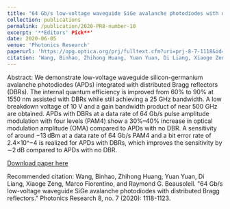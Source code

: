 ```yaml
---
title: "64 Gb/s low-voltage waveguide SiGe avalanche photodiodes with distributed Bragg reflectors"
collection: publications
permalink: /publication/2020-PR8-number-10
excerpt: '**Editors' Pick**'
date: 2020-06-05
venue: 'Photonics Research'
paperurl: 'https://opg.optica.org/prj/fulltext.cfm?uri=prj-8-7-1118&id=432418'
citation: 'Wang, Binhao, Zhihong Huang, Yuan Yuan, Di Liang, Xiaoge Zeng, Marco Fiorentino, and Raymond G. Beausoleil. "64 Gb/s low-voltage waveguide SiGe avalanche photodiodes with distributed Bragg reflectors." Photonics Research 8, no. 7 (2020): 1118-1123.'
---
```

Abstract:
We demonstrate low-voltage waveguide silicon-germanium avalanche photodiodes (APDs) integrated with distributed Bragg reflectors (DBRs). The internal quantum efficiency is improved from 60% to 90% at 1550 nm assisted with DBRs while still achieving a 25 GHz bandwidth. A low breakdown voltage of 10 V and a gain bandwidth product of near 500 GHz are obtained. APDs with DBRs at a data rate of 64 Gb/s pulse amplitude modulation with four levels (PAM4) show a 30%–40% increase in optical modulation amplitude (OMA) compared to APDs with no DBR. A sensitivity of around −13 dBm at a data rate of 64 Gb/s PAM4 and a bit error rate of 2.4×10^−4 is realized for APDs with DBRs, which improves the sensitivity by ∼2 dB compared to APDs with no DBR.

[Download paper here](https://opg.optica.org/prj/fulltext.cfm?uri=prj-8-7-1118&id=432418)

Recommended citation: Wang, Binhao, Zhihong Huang, Yuan Yuan, Di Liang, Xiaoge Zeng, Marco Fiorentino, and Raymond G. Beausoleil. "64 Gb/s low-voltage waveguide SiGe avalanche photodiodes with distributed Bragg reflectors." Photonics Research 8, no. 7 (2020): 1118-1123.
